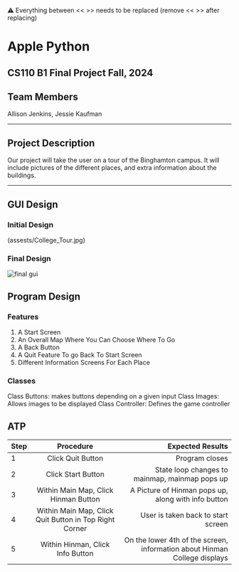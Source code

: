 
:warning: Everything between << >> needs to be replaced (remove << >> after replacing)

# Apple Python
## CS110 B1 Final Project  Fall, 2024

## Team Members

Allison Jenkins, Jessie Kaufman

***

## Project Description

Our project will take the user on a tour of the Binghamton campus. It will include pictures of the different places, and extra information about the buildings.

***    

## GUI Design

### Initial Design

(assests/College_Tour.jpg)

### Final Design

![final gui](assets/finalgui.jpg)

## Program Design

### Features

1. A Start Screen
2. An Overall Map Where You Can Choose Where To Go
3. A Back Button 
4. A Quit Feature To go Back To Start Screen
5. Different Information Screens For Each Place

### Classes

Class Buttons: makes buttons depending on a given input
Class Images: Allows images to be displayed
Class Controller: Defines the game controller


## ATP

| Step                 |Procedure             |Expected Results                   |
|----------------------|:--------------------:|----------------------------------:|
|  1                   | Click Quit Button    |Program closes                     |
|  2                   | Click Start Button   | State loop changes to mainmap, mainmap pops up |
|  3                   | Within Main Map, Click Hinman Button| A Picture of Hinman pops up, along with info button|
|  4                   | Within Main Map, Click Quit Button in Top Right Corner | User is taken back to start screen |
|  5                   | Within Hinman, Click Info Button | On the lower 4th of the screen, information about Hinman College displays |
